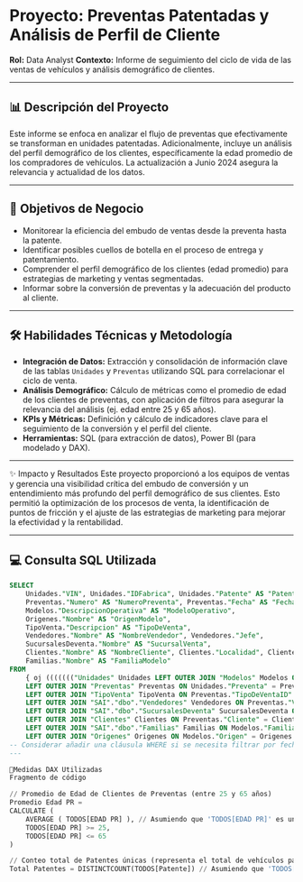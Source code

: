 # Proyecto: Preventas Patentadas y Análisis de Perfil de Cliente 

 **Rol:** Data Analyst
 **Contexto:** Informe de seguimiento del ciclo de vida de las ventas de vehículos y análisis demográfico de clientes.

---

## 📊 Descripción del Proyecto

Este informe se enfoca en analizar el flujo de preventas que efectivamente se transforman en unidades patentadas. Adicionalmente, incluye un análisis del perfil demográfico de los clientes, específicamente la edad promedio de los compradores de vehículos. La actualización a Junio 2024 asegura la relevancia y actualidad de los datos.

---

## 🎯 Objetivos de Negocio

* Monitorear la eficiencia del embudo de ventas desde la preventa hasta la patente.
* Identificar posibles cuellos de botella en el proceso de entrega y patentamiento.
* Comprender el perfil demográfico de los clientes (edad promedio) para estrategias de marketing y ventas segmentadas.
* Informar sobre la conversión de preventas y la adecuación del producto al cliente.

---

## 🛠️ Habilidades Técnicas y Metodología

* **Integración de Datos:** Extracción y consolidación de información clave de las tablas `Unidades` y `Preventas` utilizando SQL para correlacionar el ciclo de venta.
* **Análisis Demográfico:** Cálculo de métricas como el promedio de edad de los clientes de preventas, con aplicación de filtros para asegurar la relevancia del análisis (ej. edad entre 25 y 65 años).
* **KPIs y Métricas:** Definición y cálculo de indicadores clave para el seguimiento de la conversión y el perfil del cliente.
* **Herramientas:** SQL (para extracción de datos), Power BI (para modelado y DAX).

---
✨ Impacto y Resultados
Este proyecto proporcionó a los equipos de ventas y gerencia una visibilidad crítica del embudo de conversión y un entendimiento más profundo del perfil demográfico de sus clientes. Esto permitió la optimización de los procesos de venta, la identificación de puntos de fricción y el ajuste de las estrategias de marketing para mejorar la efectividad y la rentabilidad.

---

## 💻 Consulta SQL Utilizada

```sql
SELECT
    Unidades."VIN", Unidades."IDFabrica", Unidades."Patente" AS "PatenteUnidad", Unidades."Entregada", Unidades."Facturada" AS "UnidadFacturada", Unidades."FechaPatentamiento",
    Preventas."Numero" AS "NumeroPreventa", Preventas."Fecha" AS "FechaPreventa",
    Modelos."DescripcionOperativa" AS "ModeloOperativo",
    Origenes."Nombre" AS "OrigenModelo",
    TipoVenta."Descripcion" AS "TipoDeVenta",
    Vendedores."Nombre" AS "NombreVendedor", Vendedores."Jefe",
    SucursalesDeventa."Nombre" AS "SucursalVenta",
    Clientes."Nombre" AS "NombreCliente", Clientes."Localidad", Clientes."Provincia", Clientes."Direccion", Clientes."DNI", Clientes."FechaDeNacim",
    Familias."Nombre" AS "FamiliaModelo"
FROM
    { oj ((((((("Unidades" Unidades LEFT OUTER JOIN "Modelos" Modelos ON Unidades."Modelo" = Modelos."Modelo")
    LEFT OUTER JOIN "Preventas" Preventas ON Unidades."Preventa" = Preventas."Numero")
    LEFT OUTER JOIN "TipoVenta" TipoVenta ON Preventas."TipoDeVentaID" = TipoVenta."TipoDeVentaID")
    LEFT OUTER JOIN "SAI"."dbo"."Vendedores" Vendedores ON Preventas."VendedorID" = Vendedores."VendedorId")
    LEFT OUTER JOIN "SAI"."dbo"."SucursalesDeventa" SucursalesDeventa ON Preventas."Sucursal" = SucursalesDeventa."Numero")
    LEFT OUTER JOIN "Clientes" Clientes ON Preventas."Cliente" = Clientes."Codigo")
    LEFT OUTER JOIN "SAI"."dbo"."Familias" Familias ON Modelos."Familia" = Familias."FamiliaID")
    LEFT OUTER JOIN "Origenes" Origenes ON Modelos."Origen" = Origenes."OrigenID"}
-- Considerar añadir una cláusula WHERE si se necesita filtrar por fecha u otros criterios relevantes para el análisis.
---

📐Medidas DAX Utilizadas
Fragmento de código

// Promedio de Edad de Clientes de Preventas (entre 25 y 65 años)
Promedio Edad PR = 
CALCULATE (
    AVERAGE ( TODOS[EDAD PR] ), // Asumiendo que 'TODOS[EDAD PR]' es una columna que contiene la edad de los clientes de preventa
    TODOS[EDAD PR] >= 25,
    TODOS[EDAD PR] <= 65
)

// Conteo total de Patentes únicas (representa el total de vehículos patentados)
Total Patentes = DISTINCTCOUNT(TODOS[Patente]) // Asumiendo que 'TODOS[Patente]' es la columna de patente de las unidades